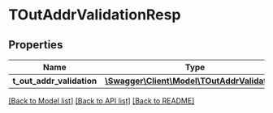 # TOutAddrValidationResp

## Properties
Name | Type | Description | Notes
------------ | ------------- | ------------- | -------------
**t_out_addr_validation** | [**\Swagger\Client\Model\TOutAddrValidation[]**](TOutAddrValidation.md) |  | [optional] 

[[Back to Model list]](../README.md#documentation-for-models) [[Back to API list]](../README.md#documentation-for-api-endpoints) [[Back to README]](../README.md)


